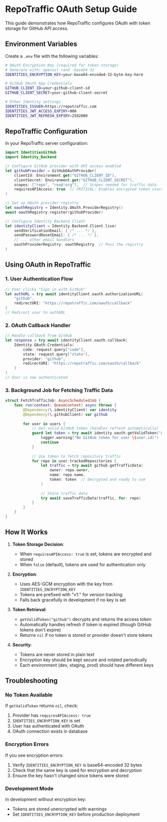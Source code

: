 # RepoTraffic OAuth Setup Guide

This guide demonstrates how RepoTraffic configures OAuth with token storage for GitHub API access.

## Environment Variables

Create a `.env` file with the following variables:

```bash
# OAuth Encryption Key (required for token storage)
# Generate with: openssl rand -base64 32
IDENTITIES_ENCRYPTION_KEY=your-base64-encoded-32-byte-key-here

# GitHub OAuth App Credentials
GITHUB_CLIENT_ID=your-github-client-id
GITHUB_CLIENT_SECRET=your-github-client-secret

# Other Identity settings
IDENTITIES_ISSUER=https://repotraffic.com
IDENTITIES_JWT_ACCESS_EXPIRY=900
IDENTITIES_JWT_REFRESH_EXPIRY=2592000
```

## RepoTraffic Configuration

In your RepoTraffic server configuration:

```swift
import IdentitiesGitHub
import Identity_Backend

// Configure GitHub provider with API access enabled
let githubProvider = GitHubOAuthProvider(
    clientId: Environment.get("GITHUB_CLIENT_ID"),
    clientSecret: Environment.get("GITHUB_CLIENT_SECRET"),
    scopes: ["repo", "read:org"],  // Scopes needed for traffic data
    requiresAPIAccess: true  // CRITICAL: Enables encrypted token storage
)

// Set up OAuth provider registry
let oauthRegistry = Identity.OAuth.ProviderRegistry()
await oauthRegistry.register(githubProvider)

// Configure Identity Backend Client
let identityClient = Identity.Backend.Client.live(
    sendVerificationEmail: { /* ... */ },
    sendPasswordResetEmail: { /* ... */ },
    // ... other email handlers
    oauthProviderRegistry: oauthRegistry  // Pass the registry
)
```

## Using OAuth in RepoTraffic

### 1. User Authentication Flow

```swift
// User clicks "Sign in with GitHub"
let authURL = try await identityClient.oauth.authorizationURL(
    "github",
    redirectURI: "https://repotraffic.com/oauth/callback"
)
// Redirect user to authURL
```

### 2. OAuth Callback Handler

```swift
// Handle callback from GitHub
let response = try await identityClient.oauth.callback(
    Identity.OAuth.Credentials(
        code: request.query["code"],
        state: request.query["state"],
        provider: "github",
        redirectURI: "https://repotraffic.com/oauth/callback"
    )
)
// User is now authenticated
```

### 3. Background Job for Fetching Traffic Data

```swift
struct FetchTrafficJob: AsyncScheduledJob {
    func run(context: QueueContext) async throws {
        @Dependency(\.identityClient) var identity
        @Dependency(\.githubClient) var github
        
        for user in users {
            // Get valid GitHub token (handles refresh automatically)
            guard let token = try await identity.oauth.getValidToken("github") else {
                logger.warning("No GitHub token for user \(user.id)")
                continue
            }
            
            // Use token to fetch repository traffic
            for repo in user.trackedRepositories {
                let traffic = try await github.getTrafficData(
                    owner: repo.owner,
                    name: repo.name,
                    token: token  // Decrypted and ready to use
                )
                
                // Store traffic data
                try await saveTrafficData(traffic, for: repo)
            }
        }
    }
}
```

## How It Works

1. **Token Storage Decision**: 
   - When `requiresAPIAccess: true` is set, tokens are encrypted and stored
   - When `false` (default), tokens are used for authentication only

2. **Encryption**:
   - Uses AES-GCM encryption with the key from `IDENTITIES_ENCRYPTION_KEY`
   - Tokens are prefixed with "v1:" for version tracking
   - Falls back gracefully in development if no key is set

3. **Token Retrieval**:
   - `getValidToken("github")` decrypts and returns the access token
   - Automatically handles refresh if token is expired (though GitHub tokens don't expire)
   - Returns `nil` if no token is stored or provider doesn't store tokens

4. **Security**:
   - Tokens are never stored in plain text
   - Encryption key should be kept secure and rotated periodically
   - Each environment (dev, staging, prod) should have different keys

## Troubleshooting

### No Token Available
If `getValidToken` returns `nil`, check:
1. Provider has `requiresAPIAccess: true`
2. `IDENTITIES_ENCRYPTION_KEY` is set
3. User has authenticated with OAuth
4. OAuth connection exists in database

### Encryption Errors
If you see encryption errors:
1. Verify `IDENTITIES_ENCRYPTION_KEY` is base64-encoded 32 bytes
2. Check that the same key is used for encryption and decryption
3. Ensure the key hasn't changed since tokens were stored

### Development Mode
In development without encryption key:
- Tokens are stored unencrypted with warnings
- Set `IDENTITIES_ENCRYPTION_KEY` before production deployment
